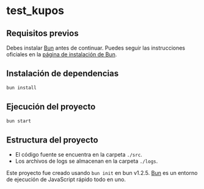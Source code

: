 # test_kupos

## Requisitos previos

Debes instalar [Bun](https://bun.sh) antes de continuar. Puedes seguir las instrucciones oficiales en la [página de instalación de Bun](https://bun.sh/docs/installation).

## Instalación de dependencias

```bash
bun install
```

## Ejecución del proyecto

```bash
bun start
```

## Estructura del proyecto

- El código fuente se encuentra en la carpeta `./src`.
- Los archivos de logs se almacenan en la carpeta `./logs`.

Este proyecto fue creado usando `bun init` en bun v1.2.5. [Bun](https://bun.sh) es un entorno de ejecución de JavaScript rápido todo en uno.
